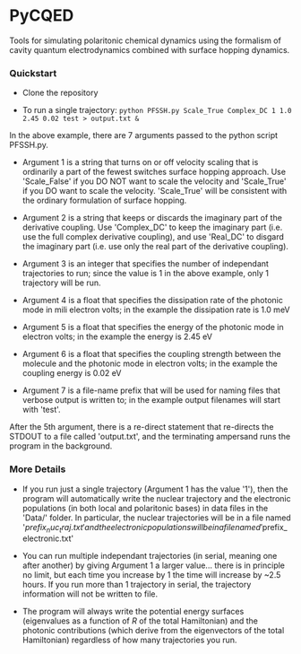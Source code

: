 # PyCQED
Tools for simulating polaritonic chemical dynamics using the formalism of cavity quantum electrodynamics combined with surface hopping dynamics.

### Quickstart

- Clone the repository

- To run a single trajectory: `python PFSSH.py Scale_True Complex_DC 1 1.0 2.45 0.02 test > output.txt &`

In the above example, there are 7 arguments passed to the python script PFSSH.py.  

- Argument 1 is a string that turns on or off velocity scaling that is ordinarily a part of the fewest switches surface hopping approach.  Use 'Scale_False' if you DO NOT want to scale the velocity and 'Scale_True' if you DO want to scale the velocity.  'Scale_True' will be consistent with the ordinary formulation of surface hopping.

- Argument 2 is a string that keeps or discards the imaginary part of the derivative coupling.  Use 'Complex_DC' to keep the imaginary part (i.e. use the full complex derivative coupling), and use 'Real_DC' to disgard the imaginary part (i.e. use only the real part of the derivative coupling).

- Argument 3 is an integer that specifies the number of independant trajectories to run; since the value is 1 in the above example, only 1 trajectory will be run.

- Argument 4 is a float that specifies the dissipation rate of the photonic mode in mili electron volts; in the example the dissipation rate is 1.0 meV

- Argument 5 is a float that specifies the energy of the photonic mode in electron volts; in the example the energy is 2.45 eV

- Argument 6 is a float that specifies the coupling strength between the molecule and the photonic mode in electron volts; in the example the coupling energy is 0.02 eV

- Argument 7 is a file-name prefix that will be used for naming files that verbose output is written to; in the example output filenames will start with 'test'.

After the 5th argument, there is a re-direct statement that re-directs the STDOUT to a file called 'output.txt', and the terminating ampersand runs the program in the background.

### More Details

- If you run just a single trajectory (Argument 1 has the value '1'), then the program will automatically write the nuclear trajectory and the electronic populations (in both local and polaritonic bases) in data files in the 'Data/' folder.  In particular, the
nuclear trajectories will be in a file named '$prefix_nuc_traj.txt' and the electronic populations will be in a file named '$prefix_electronic.txt'

- You can run multiple independant trajectories (in serial, meaning one after another) by giving Argument 1 a larger value... there is in principle no limit, but each time you increase by 1 the time will increase by ~2.5 hours.  If you run more than 1 trajectory in serial, the trajectory information will not be written to file.

- The program will always write the potential energy surfaces (eigenvalues as a function of $R$ of the total Hamiltonian) and
the photonic contributions (which derive from the eigenvectors of the total Hamiltonian) regardless of how many trajectories you run.


